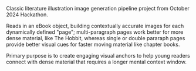 Classic literature illustration image generation pipeline project from October 2024 Hackathon.

Reads in an eBook object, building contextually accurate images for each dynamically defined "page"; multi-paragraph pages work better for more dense material, like The Hobbit, whereas single or double pararaph pages provide better visual cues for faster moving material like chapter books.

Primary purpose is to create engaging visual anchors to help young readers connect with dense material that requires a longer mental context window.

